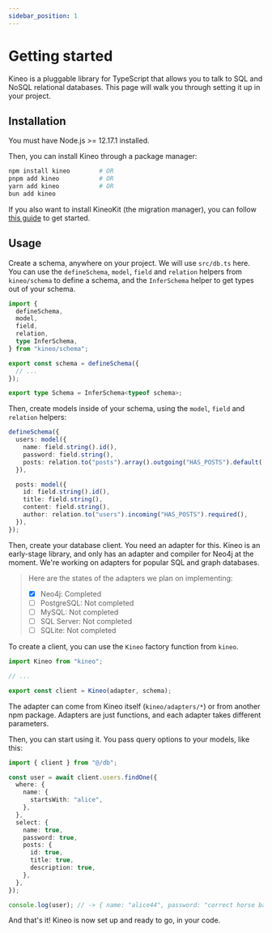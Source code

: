 ```yaml
---
sidebar_position: 1
---
```


# Getting started

Kineo is a pluggable library for TypeScript that allows you to talk to SQL and NoSQL relational databases. This page will walk you through setting it up in your project.

## Installation

You must have Node.js >= 12.17.1 installed.

Then, you can install Kineo through a package manager:

```sh
npm install kineo        # OR
pnpm add kineo           # OR
yarn add kineo           # OR
bun add kineo
```

If you also want to install KineoKit (the migration manager), you can follow [this guide](/docs/kit) to get started.

## Usage

Create a schema, anywhere on your project. We will use `src/db.ts` here. You can use the `defineSchema`, `model`, `field` and `relation` helpers from `kineo/schema` to define a schema, and the `InferSchema` helper to get types out of your schema.

```ts
import {
  defineSchema,
  model,
  field,
  relation,
  type InferSchema,
} from "kineo/schema";

export const schema = defineSchema({
  // ...
});

export type Schema = InferSchema<typeof schema>;
```

Then, create models inside of your schema, using the `model`, `field` and `relation` helpers:

```ts
defineSchema({
  users: model({
    name: field.string().id(),
    password: field.string(),
    posts: relation.to("posts").array().outgoing("HAS_POSTS").default([]),
  }),

  posts: model({
    id: field.string().id(),
    title: field.string(),
    content: field.string(),
    author: relation.to("users").incoming("HAS_POSTS").required(),
  }),
});
```

Then, create your database client. You need an adapter for this. Kineo is an early-stage library, and only has an adapter and compiler for Neo4j at the moment. We're working on adapters for popular SQL and graph databases.

> Here are the states of the adapters we plan on implementing:
>
> - [x] Neo4j: Completed
> - [ ] PostgreSQL: Not completed
> - [ ] MySQL: Not completed
> - [ ] SQL Server: Not completed
> - [ ] SQLite: Not completed

To create a client, you can use the `Kineo` factory function from `kineo`.

```ts
import Kineo from "kineo";

// ...

export const client = Kineo(adapter, schema);
```

The adapter can come from Kineo itself (`kineo/adapters/*`) or from another npm package. Adapters are just functions, and each adapter takes different parameters.

Then, you can start using it. You pass query options to your models, like this:

```ts
import { client } from "@/db";

const user = await client.users.findOne({
  where: {
    name: {
      startsWith: "alice",
    },
  },
  select: {
    name: true,
    password: true,
    posts: {
      id: true,
      title: true,
      description: true,
    },
  },
});

console.log(user); // -> { name: "alice44", password: "correct horse battery staple", posts: [] }
```

And that's it! Kineo is now set up and ready to go, in your code.

